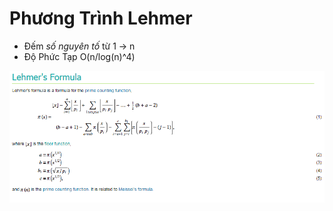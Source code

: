 # Phương Trình Lehmer
* Đếm _số nguyên tố_ từ 1 -> n
* Độ Phức Tạp O(n/log(n)^4)

![ScreenShot](lehmer'sformula.png)



